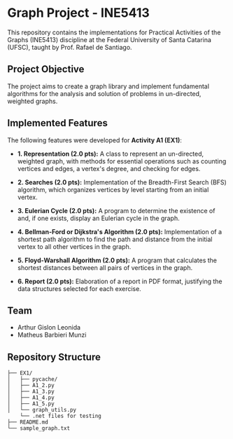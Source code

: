 # Graph Project - INE5413

This repository contains the implementations for Practical Activities of the Graphs (INE5413) discipline at the Federal University of Santa Catarina (UFSC), taught by Prof. Rafael de Santiago.

## Project Objective

The project aims to create a graph library and implement fundamental algorithms for the analysis and solution of problems in un-directed, weighted graphs.

## Implemented Features

The following features were developed for **Activity A1 (EX1)**:

* **1. Representation (2.0 pts):** A class to represent an un-directed, weighted graph, with methods for essential operations such as counting vertices and edges, a vertex's degree, and checking for edges.

* **2. Searches (2.0 pts):** Implementation of the Breadth-First Search (BFS) algorithm, which organizes vertices by level starting from an initial vertex.

* **3. Eulerian Cycle (2.0 pts):** A program to determine the existence of and, if one exists, display an Eulerian cycle in the graph.

* **4. Bellman-Ford or Dijkstra's Algorithm (2.0 pts):** Implementation of a shortest path algorithm to find the path and distance from the initial vertex to all other vertices in the graph.

* **5. Floyd-Warshall Algorithm (2.0 pts):** A program that calculates the shortest distances between all pairs of vertices in the graph.

* **6. Report (2.0 pts):** Elaboration of a report in PDF format, justifying the data structures selected for each exercise.

## Team

* Arthur Gislon Leonida
* Matheus Barbieri Munzi

## Repository Structure

```GRAFOS/
├── EX1/
│   ├── pycache/
│   ├── A1_2.py
│   ├── A1_3.py
│   ├── A1_4.py
│   ├── A1_5.py
│   └── graph_utils.py
    └── .net files for testing
├── README.md
└── sample_graph.txt